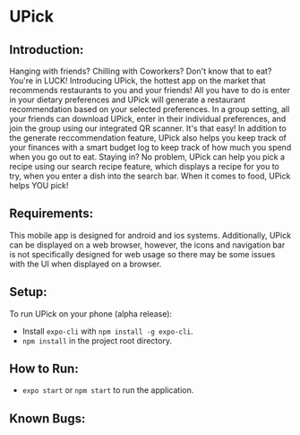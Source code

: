 # UPick

## Introduction: 
Hanging with friends? Chilling with Coworkers? Don't know that to eat? You're in LUCK! Introducing UPick, the hottest app on the market that recommends restaurants to you and your friends! All you have to do is enter in your dietary preferences and UPick will generate a restaurant recommendation based on your selected preferences. In a group setting, all your friends can download UPick, enter in their individual preferences, and join the group using our integrated QR scanner. It's that easy! In addition to the generate reccommendation feature, UPick also helps you keep track of your finances with a smart budget log to keep track of how much you spend when you go out to eat. Staying in? No problem, UPick can help you pick a recipe using our search recipe feature, which displays a recipe for you to try, when you enter a dish into the search bar. When it comes to food, UPick helps YOU pick!

## Requirements: 
This mobile app is designed for android and ios systems. Additionally, UPick can be displayed on a web browser, however, the icons and navigation bar is not specifically designed for web usage so there may be some issues with the UI when displayed on a browser.

## Setup: 
To run UPick on your phone (alpha release):
- Install `expo-cli` with `npm install -g expo-cli`.
- `npm install` in the project root directory. 

## How to Run: 
- `expo start` or `npm start` to run the application.

## Known Bugs: 




